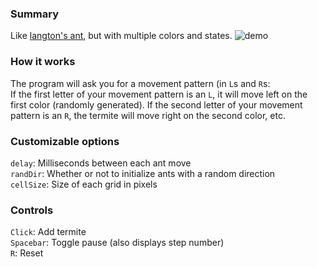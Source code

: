 ### Summary

Like [langton's ant](https://github.com/forsythe/langtons-ant), but with multiple colors and states. ![demo](https://i.gyazo.com/023e79492d360680603d400e3c9d3999.gif)

### How it works

The program will ask you for a movement pattern (in `L`s and `R`s:   
If the first letter of your movement pattern is an `L`, it will move left on the first color (randomly generated). If the second letter of your movement pattern is an `R`, the termite will move right on the second color, etc.


### Customizable options  
`delay`: Milliseconds between each ant move  
`randDir`: Whether or not to initialize ants with a random direction  
`cellSize`: Size of each grid in pixels  

### Controls  
`Click`: Add termite  
`Spacebar`: Toggle pause (also displays step number)  
`R`: Reset
